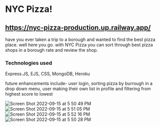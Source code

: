 # NYC Pizza!

## https://nyc-pizza-production.up.railway.app/

have you ever taken a trip to a borough and wanted to find the best pizza place. well here you go. with NYC Pizza you can sort through best pizza shops in a borough rate and review the shop.

### Technologies used

Express.JS, EJS, CSS, MongoDB, Heroku

future enhancements include- user login, sorting pizza by burrough in a drop down menu, user making their own list in profile and filtering from highest score to lowest



![Screen Shot 2022-09-15 at 5 50 49 PM](https://user-images.githubusercontent.com/106771036/190534986-876fd473-1d06-4506-bcc0-4ef5f46cdb7f.png)
![Screen Shot 2022-09-15 at 5 51 05 PM](https://user-images.githubusercontent.com/106771036/190534994-cc6015dd-a1c2-4232-898e-dd5f29e5764f.png)
![Screen Shot 2022-09-15 at 5 52 16 PM](https://user-images.githubusercontent.com/106771036/190535001-e699f2a0-8435-459c-a491-f9fd07fc0ba1.png)
![Screen Shot 2022-09-15 at 5 50 28 PM](https://user-images.githubusercontent.com/106771036/190535003-6dd608a7-0164-4e0e-8963-e1c816c63fdd.png)
 
